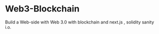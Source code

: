 # Web3-Blockchain
Build a Web-side with Web 3.0 with blockchain and next.js , solidity sanity i.o. 
